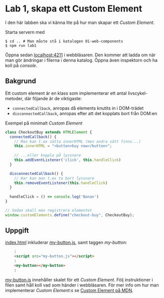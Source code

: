 # Lab 1, skapa ett Custom Element
I den här labben ska vi känna lite på hur man skapar ett _Custom Element_. 

Starta servern med 
```shell
$ cd .. # Man måste stå i katalogen 01-web-components
$ npm run lab1
```

Öppna sedan [localhost:4211](http://localhost:4211) i webbläsaren. 
Den kommer att ladda om när man gör ändringar i filerna i denna katalog. 
Öppna även inspektorn och ha koll på _console_.

Bakgrund
--------
Ett custom element är en klass som implementerar ett antal livscykel-metoder,
där föjande är de viktigaste:
- `connectedCallback`, anropas då elements knutits in i DOM-trädet
- `disconnectedCallback`, anropas efter att det kopplats bort från DOM:en

Exempel på minimalt _Custom Element_
```javascript
class CheckoutBuy extends HTMLElement {                    
  connectedCallback() {
    // Man kan t.ex sätta innerHTML (men andra sätt finns...)
    this.innerHTML = "<button>buy now</button>";
    
    // ...eller koppla på lyssnare
    this.addEventListener('click', this.handleClick)
  }

  disconnectedCallback() {
    // Har kan man t.ex ta bort lyssnare
    this.removeEventListener(this.handleClick)
  }
  
  handleClick = () => console.log('Banan')
}

// Sedan skall man registrera elementet
window.customElements.define("checkout-buy", CheckoutBuy);
```


Uppgift
-------
[index.html](index.html) inkluderar [my-button.js](my-button.js), samt taggen _my-button_:

```html
    :
    <script src="my-button.js"></script>
    :
    <my-button></my-button>
    :


```

[my-button.js](my-button.js) innehåller skalet för ett _Custom Element_. 
Följ instruktioner i filen samt håll koll vad som händer i webbläsaren.
För mer info om hur man implementerar _Custom Element:s_ se 
[Custom Element på MDN](https://developer.mozilla.org/en-US/docs/Web/Web_Components/Using_custom_elements).

